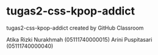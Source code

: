 # tugas2-css-kpop-addict
tugas2-css-kpop-addict created by GitHub Classroom

Atika Rizki Nurakhmah (05111740000015)
Arini Puspitasari (05111740000040)
